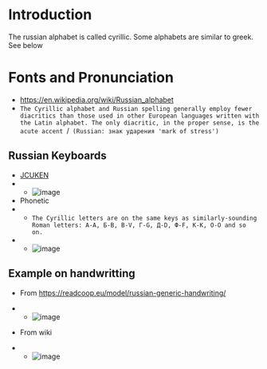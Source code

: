 # Introduction
The russian alphabet is called cyrillic. Some alphabets are similar to greek. See below





# Fonts and Pronunciation
* https://en.wikipedia.org/wiki/Russian_alphabet
* `The Cyrillic alphabet and Russian spelling generally employ fewer diacritics than those used in other European languages written with the Latin alphabet. The only diacritic, in the proper sense, is the acute accent `/` (Russian: знак ударения 'mark of stress')`




## Russian Keyboards
* [JCUKEN](https://en.wikipedia.org/wiki/JCUKEN)
* * ![image](https://github.com/jhmlam/Russian/assets/33080741/3cea6385-b95e-4db3-8f37-1e5b1e73e587)
* Phonetic 
* * `The Cyrillic letters are on the same keys as similarly-sounding Roman letters: А-A, Б-B, В-V, Г-G, Д-D, Ф-F, К-K, О-O and so on.`
* * ![image](https://github.com/jhmlam/Russian/assets/33080741/20d9f9b0-6ca2-4d01-973a-4a562acb9538)

## Example on handwritting
* From https://readcoop.eu/model/russian-generic-handwriting/
* * ![image](https://github.com/jhmlam/Russian/assets/33080741/181627a2-0e3b-41e5-b4b9-cbcb447c795c)

* From wiki
* * ![image](https://github.com/jhmlam/Russian/assets/33080741/dfe22ef1-4d98-4236-9de0-11f13140627f)
